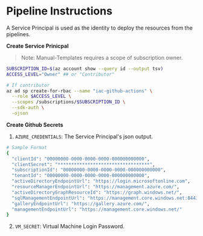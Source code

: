 # Pipeline Instructions

A Service Principal is used as the identity to deploy the resources from the pipelines.

__Create Service Prinicpal__

> Note: Manual-Templates requires a scope of subscription owner.

```bash
SUBSCRIPTION_ID=$(az account show --query id --output tsv)
ACCESS_LEVEL="Owner" ## or "Contributor"

# If contributor
az ad sp create-for-rbac --name "iac-github-actions" \
  --role $ACCESS_LEVEL \
  --scopes /subscriptions/$SUBSCRIPTION_ID \
  --sdk-auth \
  -ojson
```

__Create Github Secrets__

1. `AZURE_CREDENTIALS`: The Service Principal's json output.

```bash
# Sample Format
{
  "clientId": "00000000-0000-0000-0000-000000000000",                       # Client ID GUID
  "clientSecret": "**********************************",                     # Client Secret
  "subscriptionId": "00000000-0000-0000-0000-000000000000",                 # Subscription ID GUID
  "tenantId": "00000000-0000-0000-0000-000000000000",                       # Tenant ID GUID
  "activeDirectoryEndpointUrl": "https://login.microsoftonline.com",
  "resourceManagerEndpointUrl": "https://management.azure.com/",
  "activeDirectoryGraphResourceId": "https://graph.windows.net/",
  "sqlManagementEndpointUrl": "https://management.core.windows.net:8443/",
  "galleryEndpointUrl": "https://gallery.azure.com/",
  "managementEndpointUrl": "https://management.core.windows.net/"
}
```

2. `VM_SECRET`: Virtual Machine Login Password.
